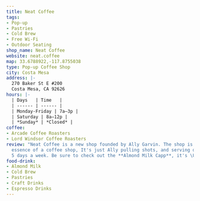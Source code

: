```yaml
---
title: Neat Coffee
tags:
- Pop-up
- Pastries
- Cold Brew
- Free Wi-Fi
- Outdoor Seating
shop_name: Neat Coffee
website: neat.coffee
map: 33.6788922,-117.8755038
type: Pop-up Coffee Shop
city: Costa Mesa
address: |-
  270 Baker St E #200
  Costa Mesa, CA 92626
hours: |-
  | Days   | Time   |
  | ------ | ------ |
  | Monday-Friday | 7a–3p |
  | Saturday | 8a–12p |
  | *Sunday* | *Closed* |
coffee:
- Arcade Coffee Roasters
- Lord Windsor Coffee Roasters
review: "Neat Coffee is a new shop founded by Ally Garvin. The shop is the simple
  essence of a coffee shop, It's just Ally pulling shots, and serving delicious coffee
  5 days a week. Be sure to check out the **Almond Milk Capp**, it's \U0001F44C."
food-drink:
- Almond Milk
- Cold Brew
- Pastries
- Craft Drinks
- Espresso Drinks
---
```


